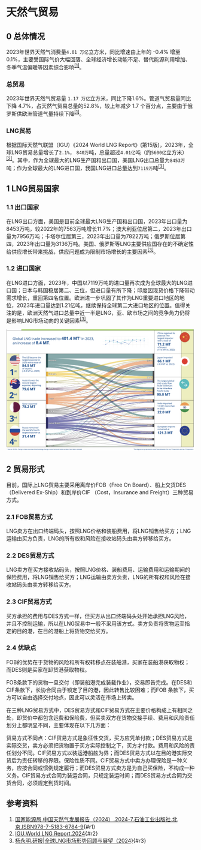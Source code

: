 # 天然气贸易

## 0 总体情况

2023年世界天然气消费量`4.01 万亿`立方米，同比增速由上年的 -0.4% 增至 0.1%，主要受国际气价大幅回落、全球经济增长动能不足、替代能源利用增加、冬季气温偏暖等因素综合影响<sup>[[1]](#r1)</sup>。



### 总贸易

2023年世界天然气贸易量 `1.17 万亿`立方米，同比下降1.6%。管道气贸易量同比下降 4.7%，占天然气贸易总量的52.8%，较上年减少 1.7 个百分点，主要由于俄罗斯供欧洲管道气量持续下降<sup>[[1]](#r1)</sup>。


### LNG贸易

根据国际天然气联盟（IGU）《2024 World LNG Report》(第15版)，2023年，全球LNG贸易总量增长了`2.1%`， `840万`吨，总量超过`4.01亿`吨（约`5600亿`立方米）<sup>[[2]](#r2)</sup>。其中，作为全球最大的LNG生产国和出口国，美国LNG出口总量为`8453万`吨；作为全球最大的LNG进口国，我国LNG进口总量达到`7119万`吨<sup>[[3]](#r3)</sup>。


## 1 LNG贸易国家

### 1.1 出口国家

在LNG出口方面，美国是目前全球最大LNG生产国和出口国，2023年出口量为8453万吨，较2022年的7563万吨增长11.7%；澳大利亚位居第二，2023年出口量为7956万吨；卡塔尔位居第三，2023年出口量为7822万吨；俄罗斯位居第四，2023年出口量为3136万吨。美国、俄罗斯等LNG主要供应国存在的不确定性给供应增长带来挑战，供应问题成为限制市场增长的主要因素<sup>[[3]](#r3)</sup>。

### 1.2 进口国家

在LNG进口方面，2023年，中国以7119万吨的进口量再次成为全球最大的LNG进口国；日本与韩国稳居第二、三位，但进口量有所下降；印度因现货价格下降带动需求增长，重回第四名位置。欧洲进一步巩固了其作为LNG重要进口地区的地位，2023年进口量达到1.21亿吨，继续保持全球第二大进口地区的位置。值得关注的是，欧洲天然气进口总量中近一半是LNG，亚、欧市场之间的竞争角力仍将是影响LNG市场动向的关键因素<sup>[[3]](#r3)</sup>。

![LNG Trade Map](images/image-1.png)


## 2 贸易形式

目前，国际上LNG贸易主要采用离岸价FOB（Free On Board）、船上交货DES（Delivered Ex-Ship）和到岸价CIF （Cost，Insurance and Freight）三种贸易方式。

### 2.1  FOB贸易方式

LNG卖方在出口终端码头，按照LNG价格和装船费用，将LNG销售给买方；LNG运输由买方负责，LNG的所有权和风险在接收站码头由卖方转移给买方。

### 2.2  DES贸易方式

LNG卖方在买方接收站码头，按照LNG价格、装船费用、运输费用和运输期间的保险费用，将LNG销售给买方；LNG运输由卖方负责，LNG的所有权和风险在接收站码头由卖方转移给买方。

### 2.3  CIF贸易方式

买方承担的费用与DES方式一样，但买方从出口终端码头处开始承担LNG风险，并且不控制运输，所以在LNG贸易中一般不采用该方式。卖方负责将货物运至指定的目的港，在目的港船上将货物交给买方。



### 2.4 优缺点

FOB的优势在于货物的风险和所有权转移点在装船港，买家在装船港获取物权；而DES则是买家在卸货港获取物权。

FOB条款下的货物一旦交付（即装船港完成装载作业），交易即告完成。在DES和CIF条款下，长协合同由于锁定了目的港，因此转售比较困难；而FOB 条款下，买方可以自由选择交付地点，因此可以灵活在市场上转卖。


在三种LNG贸易方式中，DES贸易方式和CIF贸易方式在主要价格构成上有相同之处，即货价中都包含运费和保险费，但买卖双方在货物交接手续、费用和风险责任划分上都明显不同，主要体现在以下几方面：

贸易方式不同点：CIF贸易方式是象征性交货，买方应凭单付款；DES贸易方式是实际交货，卖方必须把货物置于买方实际控制之下，买方才付款。费用和风险的责任划分不同。CIF贸易方式以装运港船舷为界；而DES贸易方式以在目的港实际交货后为责任转移的界限。保险性质不同。CIF贸易方式中卖方办理保险是一种义务，应按合同或惯例规定履行；而DES贸易方式卖方是为自己买保险，不构成一种义务。CIF贸易方式合同为装运合同，只规定装运时间；而DES贸易方式合同为交货合同，必须规定到货时间。


## 参考资料
1. [国家能源局.中国天然气发展报告（2024）.2024-7.石油工业出版社.北京.ISBN978-7-5183-6784-9](https://www.nea.gov.cn/1310782456_17217223060611n.pdf){#r1}
2. [IGU.World LNG Report.2024](https://www.igu.org/resources/2024-world-lng-report/){#r2}
3. [杨永明.研报|全球LNG市场形势回顾与展望（2024)](https://www.cpnn.com.cn/news/zngc/202409/t20240904_1733771.html){#r3}

